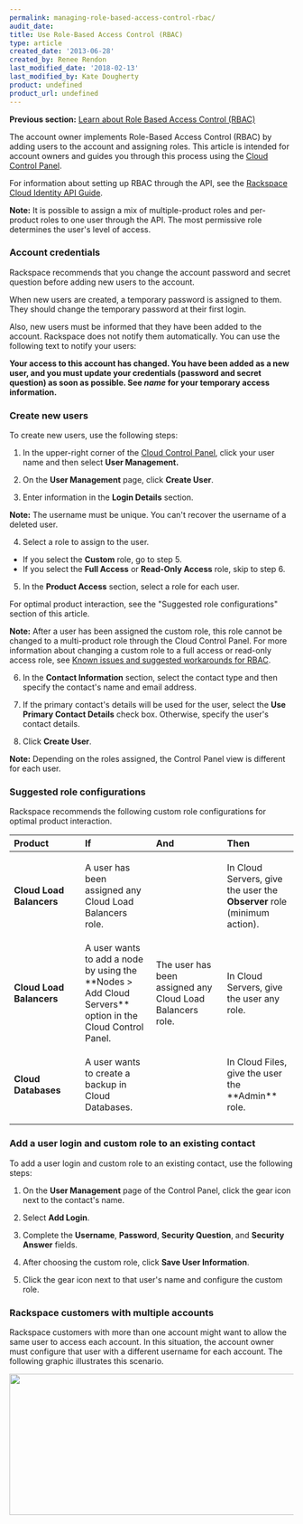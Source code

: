 ```yaml
---
permalink: managing-role-based-access-control-rbac/
audit_date:
title: Use Role-Based Access Control (RBAC)
type: article
created_date: '2013-06-28'
created_by: Renee Rendon
last_modified_date: '2018-02-13'
last_modified_by: Kate Dougherty
product: undefined
product_url: undefined
---
```


**Previous section:** [Learn about Role Based Access Control (RBAC)](/how-to/overview-role-based-access-control-rbac)

The account owner implements Role-Based Access Control (RBAC) by adding users to the account and assigning roles. This article is intended for account owners and guides you through this process using the [Cloud Control Panel](https://mycloud.rackspace.com/).

For information about setting up RBAC through the API, see the [Rackspace Cloud Identity API Guide](https://developer.rackspace.com/docs/cloud-identity/v2/developer-guide/).

**Note:** It is possible to assign a mix of multiple-product roles and
per-product roles to one user through the API. The most permissive role
determines the user's level of access.

### Account credentials

Rackspace recommends that you change the account password
and secret question before adding new users to the account.

When new users are created, a temporary password is assigned to
them. They should change the temporary password at their first login.

Also, new users must be informed that they have been added to the
account. Rackspace does not notify them automatically. You
can use the following text to notify your users:

**Your access to this account has changed. You have been added as a new user, and you must update your credentials (password and secret question) as soon as possible. See *name* for your temporary access information.**

### Create new users

To create new users, use the following steps:

1. In the upper-right corner of the [Cloud Control Panel](https://mycloud.rackspace.com/),
click your user name and then select **User Management.**

2. On the **User Management** page, click **Create User**.

3. Enter information in the **Login Details** section.

  **Note:** The username must be unique. You can't recover the username of a deleted user.

4. Select a role to assign to the user.

  - If you select the **Custom** role, go to step 5.
  - If you select the **Full Access** or **Read-Only Access** role, skip to step 6.

5. In the **Product Access** section, select a role for each user.

  For optimal product interaction, see the "Suggested role configurations" section of this article.

  **Note:** After a user has been assigned the custom role, this role cannot be changed to a multi-product role through the Cloud Control Panel. For more information about changing a custom role to a full access or read-only access role, see [Known issues and suggested workarounds for RBAC](/how-to/known-issues-and-suggested-workarounds-role-based-access-control-rbac).

6. In the **Contact Information** section, select the contact type and then specify the contact's name and email address.

7. If the primary contact's details will be used for the user, select
the **Use Primary Contact Details** check box. Otherwise, specify the
user's contact details.

8. Click **Create User**.

  **Note:** Depending on the roles assigned, the Control Panel view is different for each user.

### Suggested role configurations

Rackspace recommends the following custom role configurations for
optimal product interaction.

<table>
<colgroup>
<col width="25%" />
<col width="25%" />
<col width="25%" />
<col width="25%" />
</colgroup>
<thead>
<tr class="header">
<th align="left">Product</th>
<th align="left">If</th>
<th align="left">And</th>
<th align="left">Then</th>
</tr>
</thead>
<tbody>
<tr class="odd">
<td align="left"><strong>Cloud Load Balancers</strong></td>
<td align="left"><p>A user has been assigned any Cloud Load Balancers role.</p></td>
<td align="left"><p> </p></td>
<td align="left"><p>In Cloud Servers, give the user the <b>Observer</b> role (minimum action).</p></td>
</tr>
<tr class="even">
<td align="left"><strong>Cloud Load Balancers </strong></td>
<td align="left">A user wants to add a node by using the **Nodes > Add Cloud Servers** option in the Cloud Control Panel.</td>
<td align="left">The user has been assigned any Cloud Load Balancers role.</td>
<td align="left">In Cloud Servers, give the user any role. </td>
</tr>
<tr class="odd">
<td align="left"><p><strong>Cloud Databases</strong></p></td>
<td align="left"><p>A user wants to create a backup in Cloud Databases.</p></td>
<td align="left"><p> </p></td>
<td align="left"><p>In Cloud Files, give the user the **Admin** role.</p></td>
</tr>
</tbody>
</table>

### Add a user login and custom role to an existing contact

To add a user login and custom role to an existing contact, use the following steps:

1. On the **User Management** page of the Control Panel, click the gear icon next to the contact's name.

2. Select **Add Login**.

3. Complete the **Username**, **Password**, **Security Question**, and
**Security Answer** fields.

4. After choosing the custom role, click **Save User Information**.

5. Click the gear icon next to that user's name and configure
the custom role.

### Rackspace customers with multiple accounts

Rackspace customers with more than one account might want to allow the
same user to access each account. In this situation, the account
owner must configure that user with a different username for
each account. The following graphic illustrates this scenario.

<img src="{% asset_path general/managing-role-based-access-control-rbac/MutiAccountsRBAC.png %}" width="534" height="250" />
